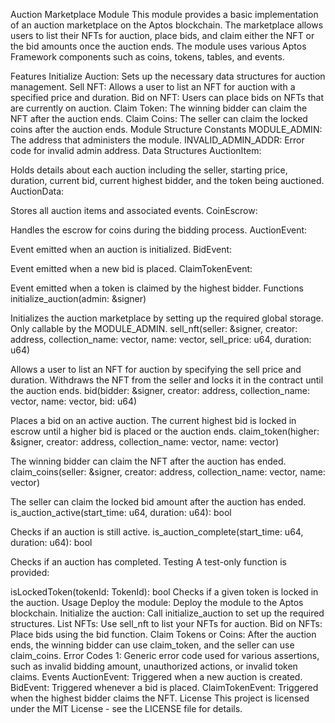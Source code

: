 
Auction Marketplace Module
This module provides a basic implementation of an auction marketplace on the Aptos blockchain. The marketplace allows users to list their NFTs for auction, place bids, and claim either the NFT or the bid amounts once the auction ends. The module uses various Aptos Framework components such as coins, tokens, tables, and events.

Features
Initialize Auction: Sets up the necessary data structures for auction management.
Sell NFT: Allows a user to list an NFT for auction with a specified price and duration.
Bid on NFT: Users can place bids on NFTs that are currently on auction.
Claim Token: The winning bidder can claim the NFT after the auction ends.
Claim Coins: The seller can claim the locked coins after the auction ends.
Module Structure
Constants
MODULE_ADMIN: The address that administers the module.
INVALID_ADMIN_ADDR: Error code for invalid admin address.
Data Structures
AuctionItem:

Holds details about each auction including the seller, starting price, duration, current bid, current highest bidder, and the token being auctioned.
AuctionData:

Stores all auction items and associated events.
CoinEscrow:

Handles the escrow for coins during the bidding process.
AuctionEvent:

Event emitted when an auction is initialized.
BidEvent:

Event emitted when a new bid is placed.
ClaimTokenEvent:

Event emitted when a token is claimed by the highest bidder.
Functions
initialize_auction(admin: &signer)

Initializes the auction marketplace by setting up the required global storage.
Only callable by the MODULE_ADMIN.
sell_nft(seller: &signer, creator: address, collection_name: vector<u8>, name: vector<u8>, sell_price: u64, duration: u64)

Allows a user to list an NFT for auction by specifying the sell price and duration.
Withdraws the NFT from the seller and locks it in the contract until the auction ends.
bid(bidder: &signer, creator: address, collection_name: vector<u8>, name: vector<u8>, bid: u64)

Places a bid on an active auction.
The current highest bid is locked in escrow until a higher bid is placed or the auction ends.
claim_token(higher: &signer, creator: address, collection_name: vector<u8>, name: vector<u8>)

The winning bidder can claim the NFT after the auction has ended.
claim_coins(seller: &signer, creator: address, collection_name: vector<u8>, name: vector<u8>)

The seller can claim the locked bid amount after the auction has ended.
is_auction_active(start_time: u64, duration: u64): bool

Checks if an auction is still active.
is_auction_complete(start_time: u64, duration: u64): bool

Checks if an auction has completed.
Testing
A test-only function is provided:

isLockedToken(tokenId: TokenId): bool
Checks if a given token is locked in the auction.
Usage
Deploy the module: Deploy the module to the Aptos blockchain.
Initialize the auction: Call initialize_auction to set up the required structures.
List NFTs: Use sell_nft to list your NFTs for auction.
Bid on NFTs: Place bids using the bid function.
Claim Tokens or Coins: After the auction ends, the winning bidder can use claim_token, and the seller can use claim_coins.
Error Codes
1: Generic error code used for various assertions, such as invalid bidding amount, unauthorized actions, or invalid token claims.
Events
AuctionEvent: Triggered when a new auction is created.
BidEvent: Triggered whenever a bid is placed.
ClaimTokenEvent: Triggered when the highest bidder claims the NFT.
License
This project is licensed under the MIT License - see the LICENSE file for details.